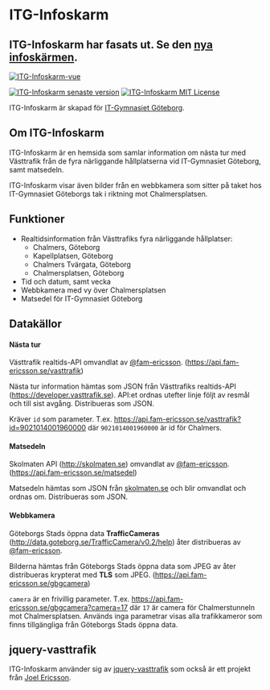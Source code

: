 ITG-Infoskarm
============================

## ITG-Infoskarm har fasats ut. Se den [nya infoskärmen](https://github.com/joel-eriksson/ITG-Infoskarm-vue).

[![ITG-Infoskarm-vue](https://img.shields.io/badge/New_project-ITG--Infoskarm--vue-f7922d.svg?style=flat-square&logo=github)](https://github.com/joel-eriksson/ITG-Infoskarm-vue)

[![ITG-Infoskarm senaste version](https://img.shields.io/badge/Senaste_version-1.2.0-green.svg?style=flat-square)](https://github.com/joel-eriksson/ITG-Infoskarm/releases)
[![ITG-Infoskarm MIT License](https://img.shields.io/badge/licens-MIT_License-blue.svg?style=flat-square)](LICENSE)

ITG-Infoskarm är skapad för [IT-Gymnasiet Göteborg](http://it-gymnasiet.se/vara-skolor/goteborg).

## Om ITG-Infoskarm
ITG-Infoskarm är en hemsida som samlar information om nästa tur med Västtrafik från de fyra närliggande hållplatserna vid IT-Gymnasiet Göteborg, samt matsedeln.

ITG-Infoskarm visar även bilder från en webbkamera som sitter på taket hos IT-Gymnasiet Göteborgs tak i riktning mot Chalmersplatsen.

## Funktioner

- Realtidsinformation från Västtrafiks fyra närliggande hållplatser:
    - Chalmers, Göteborg
    - Kapellplatsen, Göteborg
    - Chalmers Tvärgata, Göteborg
    - Chalmersplatsen, Göteborg
- Tid och datum, samt vecka
- Webbkamera med vy över Chalmersplatsen
- Matsedel för IT-Gymnasiet Göteborg

## Datakällor

#### Nästa tur
Västtrafik realtids-API omvandlat av [@fam-ericsson](https://github.com/fam-ericsson). (https://api.fam-ericsson.se/vasttrafik)

Nästa tur information hämtas som JSON från Västtrafiks realtids-API (https://developer.vasttrafik.se). API:et ordnas utefter linje följt av resmål och till sist avgång. Distribueras som JSON.

Kräver `id` som parameter. T.ex. https://api.fam-ericsson.se/vasttrafik?id=9021014001960000 där `9021014001960000` är id för Chalmers.

#### Matsedeln
Skolmaten API (http://skolmaten.se) omvandlat av [@fam-ericsson](https://github.com/fam-ericsson). (https://api.fam-ericsson.se/matsedel)

Matsedeln hämtas som JSON från [skolmaten.se](http://skolmaten.se) och blir omvandlat och ordnas om. Distribueras som JSON.

#### Webbkamera
Göteborgs Stads öppna data __TrafficCameras__ (http://data.goteborg.se/TrafficCamera/v0.2/help) åter distribueras av [@fam-ericsson](https://github.com/fam-ericsson).

Bilderna hämtas från Göteborgs Stads öppna data som JPEG av åter distribueras krypterat med __TLS__ som JPEG. (https://api.fam-ericsson.se/gbgcamera)

`camera` är en frivillig parameter. T.ex. https://api.fam-ericsson.se/gbgcamera?camera=17 där `17` är camera för Chalmerstunneln mot Chalmersplatsen. Används inga parametrar visas alla trafikkameror som finns tillgängliga från Göteborgs Stads öppna data.

## jquery-vasttrafik

ITG-Infoskarm använder sig av [jquery-vasttrafik](https://github.com/joel-eriksson/jquery-vasttrafik) som också är ett projekt från [Joel Ericsson](https://github.com/joel-eriksson).
